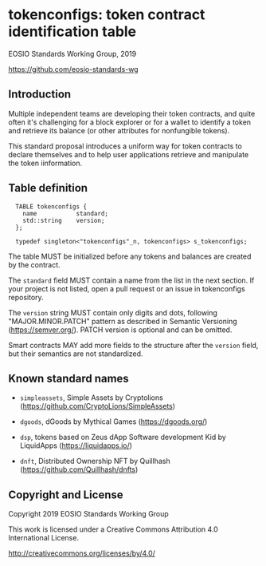tokenconfigs: token contract identification table
=================================================


EOSIO Standards Working Group, 2019

https://github.com/eosio-standards-wg


Introduction
------------

Multiple independent teams are developing their token contracts, and
quite often it's challenging for a block explorer or for a wallet to
identify a token and retrieve its balance (or other attributes for
nonfungible tokens).


This standard proposal introduces a uniform way for token contracts to
declare themselves and to help user applications retrieve and manipulate
the token iinformation.


Table definition
----------------

```
  TABLE tokenconfigs {
    name           standard;
    std::string    version;
  };

  typedef singleton<"tokenconfigs"_n, tokenconfigs> s_tokenconfigs;
```


The table MUST be initialized before any tokens and balances are created
by the contract.

The `standard` field MUST contain a name from the list in the next
section. If your project is not listed, open a pull request or an issue
in tokenconfigs repository.

The `version` string MUST contain only digits and dots, following
"MAJOR.MINOR.PATCH" pattern as described in Semantic Versioning
(https://semver.org/). PATCH version is optional and can be omitted.

Smart contracts MAY add more fields to the structure after the `version`
field, but their semantics are not standardized.


Known standard names
--------------------

* `simpleassets`, Simple Assets by Cryptolions
  (https://github.com/CryptoLions/SimpleAssets)

* `dgoods`, dGoods by Mythical Games (https://dgoods.org/)

* `dsp`, tokens based on Zeus dApp Software development Kid by
  LiquidApps (https://liquidapps.io/)

* `dnft`, Distributed Ownership NFT by Quillhash
  (https://github.com/Quillhash/dnfts)




Copyright and License
---------------------

Copyright 2019 EOSIO Standards Working Group

This work is licensed under a Creative Commons Attribution 4.0
International License.

http://creativecommons.org/licenses/by/4.0/


